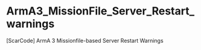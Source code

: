 # ArmA3_MissionFile_Server_Restart_warnings
[ScarCode] ArmA 3 Missionfile-based Server Restart Warnings
